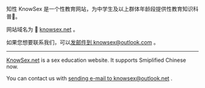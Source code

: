 知性 KnowSex 是一个性教育网站，为中学生及以上群体年龄段提供性教育知识科普📕。

网站域名为 🔗 [knowsex.net](https://knowsex.net/) 。

如果您想要联系我们，可以[发邮件到 knowsex@outlook.com](mailto:knowsex@outlook.net) 。

---

[KnowSex.net](https://knowsex.net/) is a sex education website. It supports Smiplified Chinese now.

You can contact us with [sending e-mail to knowsex@outlook.net](mailto:knowsex@outlook.com) .
